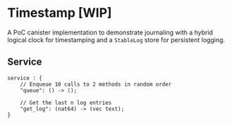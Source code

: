 Timestamp [WIP]
==============

A PoC canister implementation to demonstrate journaling with a hybrid logical clock for timestamping and a `StableLog` store for persistent logging.


## Service
```
service : {
    // Enqueue 10 calls to 2 methods in random order
    "queue": () -> ();

    // Get the last n log entries
    "get_log": (nat64) -> (vec text);
}


```